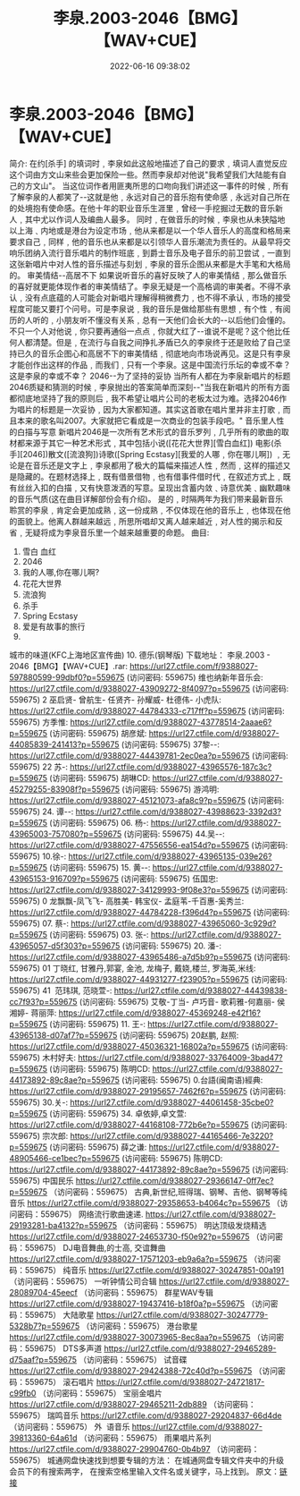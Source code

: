 ﻿---
title: 李泉.2003-2046【BMG】【WAV+CUE】
date: 2022-06-16 09:38:02
categories: WAV车载音乐、镜像
tags: 华语中文
---
# 李泉.2003-2046【BMG】【WAV+CUE】

简介:
在约[杀手]
的填词时﹐李泉如此这般地描述了自己的要求﹐填词人直觉反应这个词由方文山来些会更加保险一些。然而李泉却对他说"我希望我们大陆能有自己的方文山"。
当这位词作者用匪夷所思的口吻向我们讲述这一事件的时候﹐所有了解李泉的人都笑了--这就是他﹐永远对自己的音乐抱有使命感﹐永远对自己所在的处境抱有使命感。在他十年的职业音乐生涯里﹐曾经一手挖掘过无数的音乐新人﹐其中尤以作词人及编曲人最多。
同时﹐在做音乐的时候﹐李泉也从未狭隘地以上海﹑内地或是港台为设定市场﹐他从来都是以一个华人音乐人的高度和格局来要求自己﹐同样﹐他的音乐也从来都是以引领华人音乐潮流为责任的。从最早将交响乐团纳入流行音乐唱片的制作班底﹐到爵士音乐及电子音乐的前卫尝试﹐一直到这张新唱片中对人性的音乐描述与刻划﹐李泉的音乐企图从来都是大手笔和大格局的。
审美情结--高居不下
如果说听音乐的喜好反映了人的审美情结﹐那么做音乐的喜好就更能体现作者的审美情结了。李泉无疑是一个高格调的审美者。不得不承认﹐没有点底蕴的人可能会对新唱片理解得稍微费力﹐也不得不承认﹐市场的接受程度可能又要打个问号。可是李泉说﹐我的音乐是做给那些有思想﹐有个性﹐有阅历的人听的﹐小朋友听不懂没有关系﹐总有一天他们会长大的--以后他们会懂的。
不只一个人对他说﹐你只要再通俗一点点﹐你就大红了--谁说不是呢？这个他比任何人都清楚。但是﹐在流行与自我之间挣扎矛盾已久的李泉终于还是败给了自己坚持已久的音乐企图心和高居不下的审美情结﹐彻底地向市场说再见。这是只有李泉才能创作出这样的作品﹐而我们﹐只有一个李泉。这是中国流行乐坛的幸或不幸？这是李泉的幸或不幸？
2046--为了坚持的妥协
当所有人都在为李泉新唱片的标题2046质疑和猜测的时候﹐李泉抛出的答案简单而深刻--"当我在新唱片的所有方面都彻底地坚持了我的原则后﹐我不希望让唱片公司的老板太过为难。选择2046作为唱片的标题是一次妥协﹐因为大家都知道。其实这首歌在唱片里并非主打歌﹐而且本来的歌名叫2007。大家就把它看成是一次商业的包装手段吧。"
音乐里人性的白描与写意
新唱片2046是一次所有艺术形式的音乐罗列﹐几乎所有的歌曲的取材都来源于其它一种艺术形式﹐其中包括小说([花花大世界][雪白血红])
电影(杀手][2046])散文([流浪狗])诗歌([Spring Ecstasy][我爱的人哪﹐你在哪儿啊])
﹐无论是在音乐还是文字上﹐李泉都用了极大的篇幅来描述人性﹐然而﹐这样的描述又是隐藏的。在题材选择上﹐既有借景借物﹐也有借事件借时代﹐在叙述方式上﹐既有丝丝入扣的白描﹐又有快意泼洒的写意。呈现出含蓄内敛﹑诗意优美﹑幽默趣味的音乐气质(这在曲目详解部份会有介绍)。
是的﹐时隔两年为我们带来最新音乐聆赏的李泉﹐肯定会更加成熟﹐这一份成熟﹐不仅体现在他的音乐上﹐也体现在他的面貌上。他离人群越来越远﹐所思所唱却又离人越来越近﹐对人性的揭示和反省﹐无疑将成为李泉音乐里一个越来越重要的命题。
曲目:
1. 雪白 血红
2. 2046
3. 我的人哪,你在哪儿啊?
4. 花花大世界
5. 流浪狗
6. 杀手
7. Spring Ecstasy
8. 爱是有故事的旅行
9.
城市的味道(KFC上海地区宣传曲)
10. 德乐(钢琴版)
下载地址：
李泉.2003 - 2046【BMG】【WAV+CUE】.rar: https://url27.ctfile.com/f/9388027-597880599-99dbf0?p=559675
(访问密码: 559675)
维也纳新年音乐会: https://url27.ctfile.com/d/9388027-43909272-8f4097?p=559675
(访问密码: 559675)
2 巫启贤- 曾航生- 任贤齐- 孙耀威- 杜德伟- 小虎队: https://url27.ctfile.com/d/9388027-44784333-c717ff?p=559675
(访问密码: 559675)
方季惟: https://url27.ctfile.com/d/9388027-43778514-2aaae6?p=559675
(访问密码: 559675)
胡彦斌: https://url27.ctfile.com/d/9388027-44085839-241413?p=559675
(访问密码: 559675)
37黎--: https://url27.ctfile.com/d/9388027-44439781-2ec0ea?p=559675
(访问密码: 559675)
22 苏-: https://url27.ctfile.com/d/9388027-43965576-187c3c?p=559675
(访问密码: 559675)
胡琳CD: https://url27.ctfile.com/d/9388027-45279255-83908f?p=559675
(访问密码: 559675)
游鸿明: https://url27.ctfile.com/d/9388027-45121073-afa8c9?p=559675
(访问密码: 559675)
24. 谭--: https://url27.ctfile.com/d/9388027-43988623-3392d3?p=559675
(访问密码: 559675)
06. 杨-: https://url27.ctfile.com/d/9388027-43965003-757080?p=559675
(访问密码: 559675)
44.吴--: https://url27.ctfile.com/d/9388027-47556556-ea154d?p=559675
(访问密码: 559675)
10.徐-: https://url27.ctfile.com/d/9388027-43965135-039e26?p=559675
(访问密码: 559675)
15. 黄--: https://url27.ctfile.com/d/9388027-43965153-916709?p=559675
(访问密码: 559675)
伍国忠: https://url27.ctfile.com/d/9388027-34129993-9f08e3?p=559675
(访问密码: 559675)
0 龙飘飘-凤飞飞- 高胜美- 韩宝仪-
孟庭苇-千百惠-奚秀兰: https://url27.ctfile.com/d/9388027-44784228-f396d4?p=559675
(访问密码: 559675)
07. 蔡-: https://url27.ctfile.com/d/9388027-43965060-3c929d?p=559675
(访问密码: 559675)
03. 张-: https://url27.ctfile.com/d/9388027-43965057-d5f303?p=559675
(访问密码: 559675)
20. 潘-: https://url27.ctfile.com/d/9388027-43965486-a7d5b9?p=559675
(访问密码: 559675)
01 丁晓红, 甘雅丹,郭宴, 金池, 龙梅子, 戴娆,楼兰, 罗海英,米线: https://url27.ctfile.com/d/9388027-44931277-f23905?p=559675
(访问密码: 559675)
41  范玮琪, 范晓萱-: https://url27.ctfile.com/d/9388027-44439838-cc7f93?p=559675
(访问密码: 559675)
艾敬-丁当- 卢巧音- 歌莉雅-何嘉丽- 侯湘婷- 蒋丽萍: https://url27.ctfile.com/d/9388027-45369248-e42f16?p=559675
(访问密码: 559675)
11. 王-: https://url27.ctfile.com/d/9388027-43965138-d07af7?p=559675
(访问密码: 559675)
20赵鹏, 赵照: https://url27.ctfile.com/d/9388027-45036321-16802a?p=559675
(访问密码: 559675)
木村好夫: https://url27.ctfile.com/d/9388027-33764009-3bad47?p=559675
(访问密码: 559675)
陈明CD:
https://url27.ctfile.com/d/9388027-44173892-89c8ae?p=559675
(访问密码:
559675)
0.台語(闽南语)經典: https://url27.ctfile.com/d/9388027-29195657-7462f6?p=559675
(访问密码: 559675)
30.关-: https://url27.ctfile.com/d/9388027-44061458-35cbe0?p=559675
(访问密码: 559675)
34. 卓依婷,卓文萱: https://url27.ctfile.com/d/9388027-44168108-772b6e?p=559675
(访问密码: 559675)
宗次郎: https://url27.ctfile.com/d/9388027-44165466-7e3220?p=559675
(访问密码: 559675)
薛之谦: https://url27.ctfile.com/d/9388027-48905466-ce1bec?p=559675
(访问密码: 559675)
陈明CD: https://url27.ctfile.com/d/9388027-44173892-89c8ae?p=559675
(访问密码: 559675)
中国民乐
https://url27.ctfile.com/d/9388027-29366147-0ff7ec?p=559675
（访问密码：559675）
古典,新世纪,班得瑞、钢琴、吉他、钢琴等纯音乐
https://url27.ctfile.com/d/9388027-29358653-b4064c?p=559675
（访问密码：559675）
网络流行歌曲速递.
https://url27.ctfile.com/d/9388027-29193281-ba4132?p=559675
（访问密码：559675）
明达顶级发烧精选
https://url27.ctfile.com/d/9388027-24653730-f50e92?p=559675
（访问密码：559675）
DJ电音舞曲,的士高, 交谊舞曲
https://url27.ctfile.com/d/9388027-17571203-eb9a6a?p=559675
（访问密码：559675）
纯音乐
https://url27.ctfile.com/d/9388027-30247851-00a191
（访问密码：559675）
一听钟情公司合辑
https://url27.ctfile.com/d/9388027-28089704-45eecf
（访问密码：559675）
群星WAV专辑
https://url27.ctfile.com/d/9388027-19437416-b18f0a?p=559675
（访问密码：559675）
大陆歌星
https://url27.ctfile.com/d/9388027-30247779-5328b7?p=559675
（访问密码：559675）
港台歌星
https://url27.ctfile.com/d/9388027-30073965-8ec8aa?p=559675
（访问密码：559675）
DTS多声道
https://url27.ctfile.com/d/9388027-29465289-d75aaf?p=559675
（访问密码：559675）
试音碟
https://url27.ctfile.com/d/9388027-29424388-72c40d?p=559675
（访问密码：559675）
滚石唱片
https://url27.ctfile.com/d/9388027-24721817-c99fb0
（访问密码：559675）
宝丽金唱片
https://url27.ctfile.com/d/9388027-29465211-2db889
（访问密码：559675）
瑞鸣音乐
https://url27.ctfile.com/d/9388027-29204837-66d4de
（访问密码：559675）
外  语音乐
https://url27.ctfile.com/d/9388027-39813360-64a61d
（访问密码：559675）
雨果唱片系列
https://url27.ctfile.com/d/9388027-29904760-0b4b97
（访问密码：559675）
城通网盘快速找到想要专辑的方法：
在城通网盘专辑文件夹中的升级会员下的有搜索两字，
在搜索空格里输入文件名或关键字，马上找到。
原文：[链接](https://blog.sina.com.cn/s/blog_1647c7e7601030xt8.html)